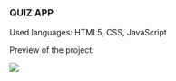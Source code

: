<h3>QUIZ APP</h3>

<p>Used languages: HTML5, CSS, JavaScript</p>

<p>Preview of the project:</p>

![](FlowerQuiz.gif)

